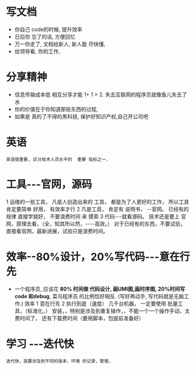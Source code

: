 




# 写文档          
* 你自己 code的时候,   提升效率          
* 日后你 忘了的话, 方便回忆
* 万一你走了,  文档给新人, 新人能 尽快懂,   
* 给领导看,  你的工作, 

# 分享精神             
* 信息传输成本低       相互分享才能 1+ 1 > 2.   失去互联网的程序员就像鱼儿失去了水
* 你的价值在于你知道那些东西的过程,  
* 如果是 真的了不得的黑科技,     保护好知识产权,自己开公司吧

# 英语
    英语很重要, 区分技术人员水平的  重要 指标之一. 

# 工具---官网，源码
  1 运维的一些工具，    凡是人创造出来的 工具，    都是为了人更好的工作，  所以工具肯定要简单 好用， 有效率才行
  2 凡是工具，   肯定有  说明书，  --官网。 已经有的规律 直接学就好， 不要浪费时间 来 摸索
  3 代码---就看源码。
		技术还是要上  官网，原理去看，（全，知其所以然，----高效。）
		对于已经有的东西，不要试验，直接看官网，最新进展，试验只是浪费时间。

# 效率--80%设计，20%写代码---意在行先
* 一个程序员, 应该花 **80% 时间做  代码设计, 画UMI图,画时序图, 20%时间写code 和debug**,  菜鸟程序员 的比例恰好相反.   (写好再动手, 写代码就是无脑工作.)
    效率     1 意在行先    2 执行到底（速度）
    几千台机器， 一定要使用  批量工具，（标准化，）
    安装，，特别是涉及到重复操作，，不能一个一个操作手动，太费时间了， 还有下载费时间（要用脚本，包提前准备好）
 	
# 学习 ---迭代快
    迭代快，就要涉及到不同的版本，环境 的记录，管理，



